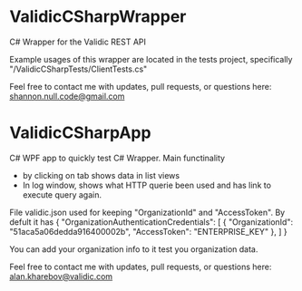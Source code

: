 ValidicCSharpWrapper
====================

C# Wrapper for the Validic REST API

Example usages of this wrapper are located in the tests project, specifically "/ValidicCSharpTests/ClientTests.cs"

Feel free to contact me with updates, pull requests, or questions here: shannon.null.code@gmail.com


ValidicCSharpApp
====================
C# WPF app to quickly test C# Wrapper.
Main functinality
  - by clicking on tab shows data in list views
  - In log window, shows what HTTP querie been used and 
    has link to execute query again.  
  
File validic.json used for keeping "OrganizationId" and "AccessToken". By defult it has 
{
  "OrganizationAuthenticationCredentials": [
    {
      "OrganizationId": "51aca5a06dedda916400002b",
      "AccessToken": "ENTERPRISE_KEY"
    },
  ]
}

You can add your organization info to it test you organization data.

Feel free to contact me with updates, pull requests, or questions here: alan.kharebov@validic.com

